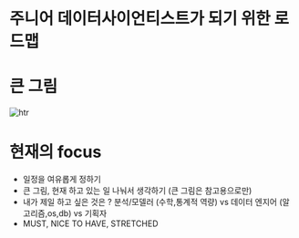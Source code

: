 # 주니어 데이터사이언티스트가 되기 위한 로드맵 

# 큰 그림
![htr](https://user-images.githubusercontent.com/67775336/104343741-a8e7db80-553f-11eb-93b0-f49e56c2088b.png)

# 현재의 focus 

- 일정을 여유롭게 정하기
- 큰 그림, 현재 하고 있는 일 나눠서 생각하기 (큰 그림은 참고용으로만)
- 내가 제일 하고 싶은 것은 ? 분석/모델러 (수학,통계적 역량) vs 데이터 엔지어 (알고리즘,os,db) vs 기획자 
- MUST, NICE TO HAVE, STRETCHED 
